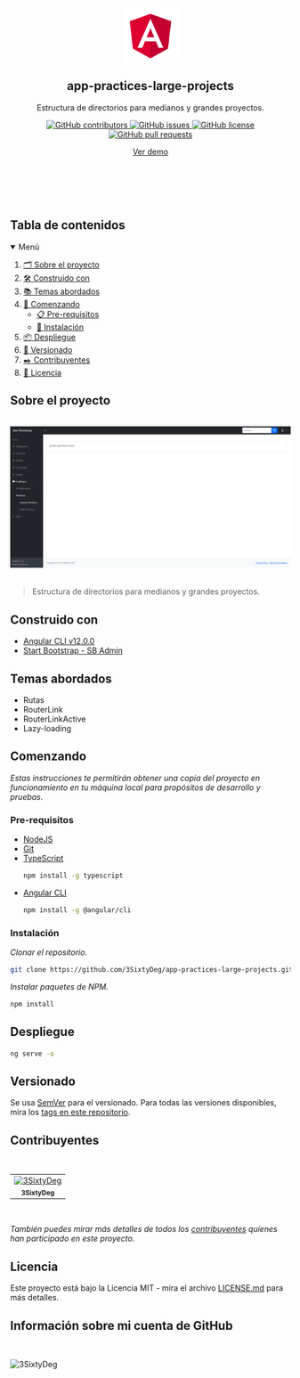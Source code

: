 

<p align="center">
 <img width="100px" src="./src/assets/img/logo.png" align="center" alt="GitHub Readme Stats" />
 <h2 align="center">app-practices-large-projects</h2>
 <p align="center"> Estructura de directorios para medianos y grandes proyectos.</p>
</p>
  <p align="center">
     <a href="https://github.com/3SixtyDeg/app-practices-large-projects/graphs/contributors">
      <img alt="GitHub contributors" src="https://img.shields.io/github/contributors/3SixtyDeg/app-practices-large-projects.svg?style=for-the-badge" />
     </a>
     <a href="https://github.com/3SixtyDeg/app-practices-large-projects/issues">
      <img alt="GitHub issues" src="https://img.shields.io/github/issues/3SixtyDeg/app-practices-large-projects.svg?style=for-the-badge" />
     </a>
     <a href="https://github.com/3SixtyDeg/app-practices-large-projects/blob/main/LICENSE.md">
      <img alt="GitHub license" src="https://img.shields.io/github/license/3SixtyDeg/app-practices-large-projects.svg?style=for-the-badge" />
     </a>
     <a href="https://github.com/3SixtyDeg/app-practices-large-projects/pulls">
      <img alt="GitHub pull requests" src="https://img.shields.io/github/issues-pr/3SixtyDeg/app-practices-large-projects.svg?style=for-the-badge" />
     </a>
</p>
<p align="center">
    <a href="https://3SixtyDeg.github.io/app-practices-large-projects">Ver demo</a>
</p>
<br/>
<br/>
<br/>
<br/>

## Tabla de contenidos

<details open="open">
  <summary>Menú</summary>
  <ol>
    <li><a href="#sobre-el-proyecto">🗂️ Sobre el proyecto</a></li>
    <li><a href="#construido-con">🛠️ Construido con</a></li>
    <li><a href="#temas-abordados">📚 Temas abordados</a></li>
    <li>
      <a href="#comenzando">🚀 Comenzando</a>
      <ul>
        <li><a href="#pre-requisitos">📋 Pre-requisitos</a></li>
        <li><a href="#instalación">🔧 Instalación</a></li>
      </ul>
    </li>
    <li><a href="#despliegue">📦 Despliegue</a></li>
    <li><a href="#versionado">📌 Versionado</a></li>
    <li><a href="#contribuyentes">✒️ Contribuyentes</a></li>
    <li><a href="#licencia">📄 Licencia</a></li>
  </ol>
</details>

## Sobre el proyecto

&nbsp;
![](./src/assets/img/header.png)
&nbsp;
 >Estructura de directorios para medianos y grandes proyectos.

## Construido con

* [Angular CLI v12.0.0](https://angular.io/)
* [Start Bootstrap - SB Admin](https://github.com/startbootstrap/startbootstrap-sb-admin)

## Temas abordados

* Rutas
* RouterLink
* RouterLinkActive
* Lazy-loading

## Comenzando

_Estas instrucciones te permitirán obtener una copia del proyecto en funcionamiento en tu máquina local para propósitos de desarrollo y pruebas._

### Pre-requisitos

* [NodeJS](https://nodejs.org/en/)
* [Git](https://git-scm.com)
* [TypeScript](https://www.typescriptlang.org/download)
  ```sh
  npm install -g typescript
  ```
* [Angular CLI](https://angular.io/cli)
  ```sh
  npm install -g @angular/cli
  ```

### Instalación

_Clonar el repositorio._
```sh
git clone https://github.com/3SixtyDeg/app-practices-large-projects.git
```

_Instalar paquetes de NPM._

```sh
npm install
```
## Despliegue

```sh
ng serve -o
```

## Versionado

Se usa [SemVer](http://semver.org/) para el versionado. Para todas las versiones disponibles, mira los [tags en este repositorio](https://github.com/3SixtyDeg/app-practices-large-projects/tags).

## Contribuyentes
&nbsp;

<table>
  <tr>
    <td align="center">
      <a href="https://github.com/3SixtyDeg">
        <img src="https://avatars.githubusercontent.com/u/75822956" width="50px;" alt="3SixtyDeg"/><br>
        <sub>
          <b>3SixtyDeg</b>
        </sub>
      </a>
    </td>
  </tr>
</table>
&nbsp;

_También puedes mirar más detalles de todos los [contribuyentes](https://github.com/3SixtyDeg/app-practices-large-projects/graphs/contributors) quíenes han participado en este proyecto._

## Licencia

Este proyecto está bajo la Licencia MIT - mira el archivo [LICENSE.md](LICENSE.md) para más detalles.

## Información sobre mi cuenta de GitHub

<br/>

![3SixtyDeg](https://github-readme-stats.vercel.app/api?username=3SixtyDeg&show_icons=true&locale=es)
